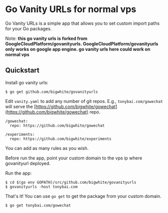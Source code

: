 # Go Vanity URLs for normal vps

Go Vanity URLs is a simple app that allows you to set custom import paths for your Go packages. 

Note: **this go vanity urls is forked from GoogleCloudPlatform/govanityurls. GoogleCloudPlatform/govanityurls only works on google app engine. go vanity urls here could work on normal vps**

## Quickstart

Install go vanity urls:

```
$ go get github.com/bigwhite/govanityurls
```

Edit `vanity.yaml` to add any number of git repos. E.g., `tonybai.com/gowechat` will
serve the [https://github.com/bigwhite/gowechat](https://github.com/bigwhite/gowechat) repo.

```
/gowechat:
  repo: https://github.com/bigwhite/gowechat

/experiments:
  repo: https://github.com/bigwhite/experiments
```

You can add as many rules as you wish.

Before run the app, point your custom domain to the vps ip where govanityurl deployed.

Run the app:

```
$ cd $(go env GOPATH)/src/github.com/bigwhite/govanityurls
$ govanityurls -host tonybai.com
```

That's it! You can use `go get` to get the package from your custom domain.

```
$ go get tonybai.com/gowechat
```
